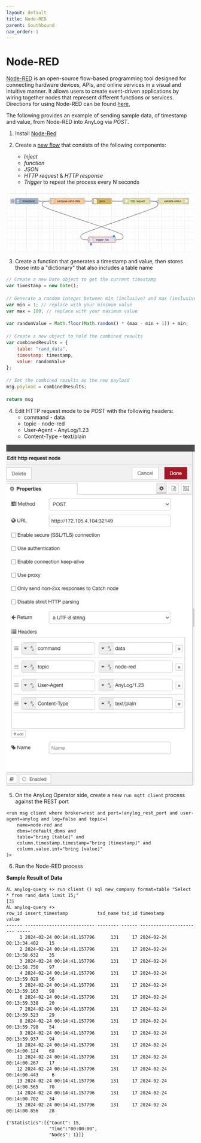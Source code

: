 ```yaml
---
layout: default
title: Node-RED
parent: Southbound
nav_order: 1
---
```

# Node-RED
[Node-RED](https://nodered.org/) is an open-source flow-based programming tool designed for connecting hardware devices, 
APIs, and online services in a visual and intuitive manner. It allows users to create event-driven applications by wiring 
together nodes that represent different functions or services. Directions for using Node-RED can be found [here](https://nodered.org/docs/user-guide/),

The following provides an example of sending sample data, of timestamp and value, from Node-RED into AnyLog via _POST_.  

1. Install [Node-Red](https://nodered.org/docs/getting-started/local)


2. Create a [new flow](../examples/node_red_sample_flow.json) that consists of the following components: 
   * _Inject_ 
   * _function_
   * _JSON_
   * _HTTP request_ & _HTTP response_
   * _Trigger_ to repeat the process every N seconds 
   
![Sample Node-Red Flow](../../imgs/node_red_flow.png)


3. Create a function that generates a timestamp and value, then stores those into a "dictionary" that also includes a table name
```javascript
// Create a new Date object to get the current timestamp
var timestamp = new Date();

// Generate a random integer between min (inclusive) and max (inclusive)
var min = 1; // replace with your minimum value
var max = 100; // replace with your maximum value

var randomValue = Math.floor(Math.random() * (max - min + 1)) + min;

// Create a new object to hold the combined results
var combinedResults = {
    table: "rand_data", 
    timestamp: timestamp,
    value: randomValue
};

// Set the combined results as the new payload
msg.payload = combinedResults;

return msg
```

4. Edit HTTP request mode to be _POST_ with the following headers:
   * command - data
   * topic - node-red 
   * User-Agent - AnyLog/1.23
   * Content-Type - text/plain

![Node-RED POST configurations](imgs/node_red_http_request.png)

5. On the AnyLog Operator side, create a new `run mqtt client` process against the REST port
```anylog
<run msg client where broker=rest and port=!anylog_rest_port and user-agent=anylog and log=false and topic=(
    name=node-red and 
    dbms=!default_dbms and
    table="bring [table]" and
    column.timestamp.timestamp="bring [timestamp]" and
    column.value.int="bring [value]"
)>
```

6. Run the Node-RED process  

**Sample Result of Data**
```anylog
AL anylog-query +> run client () sql new_company format=table "Select * from rand_data limit 15;" 
[3]
AL anylog-query +> 
row_id insert_timestamp           tsd_name tsd_id timestamp               value
------ -------------------------- -------- ------ ----------------------- ----- 
     1 2024-02-24 00:14:41.157796      131     17 2024-02-24 00:13:34.402    15 
     2 2024-02-24 00:14:41.157796      131     17 2024-02-24 00:13:58.632    35 
     3 2024-02-24 00:14:41.157796      131     17 2024-02-24 00:13:58.750    97 
     4 2024-02-24 00:14:41.157796      131     17 2024-02-24 00:13:59.029    56 
     5 2024-02-24 00:14:41.157796      131     17 2024-02-24 00:13:59.163    98 
     6 2024-02-24 00:14:41.157796      131     17 2024-02-24 00:13:59.338    20 
     7 2024-02-24 00:14:41.157796      131     17 2024-02-24 00:13:59.523    29 
     8 2024-02-24 00:14:41.157796      131     17 2024-02-24 00:13:59.798    54 
     9 2024-02-24 00:14:41.157796      131     17 2024-02-24 00:13:59.937    94 
    10 2024-02-24 00:14:41.157796      131     17 2024-02-24 00:14:00.124    68 
    11 2024-02-24 00:14:41.157796      131     17 2024-02-24 00:14:00.267    17 
    12 2024-02-24 00:14:41.157796      131     17 2024-02-24 00:14:00.443     6 
    13 2024-02-24 00:14:41.157796      131     17 2024-02-24 00:14:00.565    70 
    14 2024-02-24 00:14:41.157796      131     17 2024-02-24 00:14:00.702    34 
    15 2024-02-24 00:14:41.157796      131     17 2024-02-24 00:14:00.856    28 

{"Statistics":[{"Count": 15,
                "Time":"00:00:00",
                "Nodes": 1}]}
```